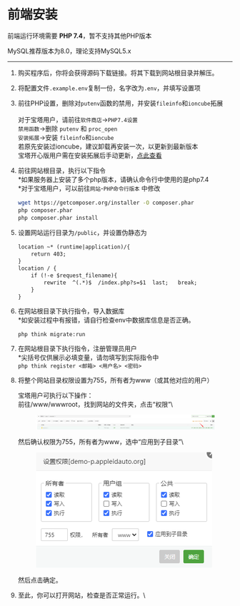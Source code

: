 # 前端安装

前端运行环境需要 **PHP 7.4**，暂不支持其他PHP版本

MySQL推荐版本为8.0，理论支持MySQL5.x

***

1. 购买程序后，你将会获得源码下载链接。将其下载到网站根目录并解压。
2. 将配置文件`.example.env`复制一份，名字改为`.env`，并填写设置项
3. 前往PHP设置，删除对`putenv`函数的禁用，并安装`fileinfo`和`ioncube`拓展\
   \
   对于宝塔用户，请前往`软件商店`->`PHP7.4设置`\
   `禁用函数`->删除 `putenv` 和 `proc_open`\
   `安装拓展`->安装 `fileinfo`和`ioncube`\
   若原先安装过ioncube，建议卸载再安装一次，以更新到最新版本\
   宝塔开心版用户需在安装拓展后手动更新，[点此查看](../others/ioncube-error.md)
4.  前往网站根目录，执行以下指令\
    \*如果服务器上安装了多个php版本，请确认命令行中使用的是php7.4\
    \*对于宝塔用户，可以前往`网站`-`PHP命令行版本` 中修改

    ```bash
    wget https://getcomposer.org/installer -O composer.phar
    php composer.phar
    php composer.phar install
    ```
5.  设置网站运行目录为`/public`，并设置伪静态为

    ```nginx
    location ~* (runtime|application)/{    
        return 403;
    }
    location / {
        if (!-e $request_filename){
            rewrite  ^(.*)$  /index.php?s=$1  last;   break;
        }
    }
    ```
6.  在网站根目录下执行指令，导入数据库\
    \*如安装过程中有报错，请自行检查env中数据库信息是否正确。

    ```bash
    php think migrate:run
    ```
7. 在网站根目录下执行指令，注册管理员用户\
   \*尖括号仅供展示必填变量，请勿填写到实际指令中\
   `php think register <邮箱> <用户名> <密码>`
8.  将整个网站目录权限设置为755，所有者为www（或其他对应的用户）

    宝塔用户可执行以下操作：\
    前往/www/wwwroot，找到网站的文件夹，点击“权限”\


    <figure><img src="../.gitbook/assets/image (10).png" alt=""><figcaption></figcaption></figure>

    然后确认权限为755，所有者为www，选中“应用到子目录”\


    <figure><img src="../.gitbook/assets/image (11).png" alt=""><figcaption></figcaption></figure>

    然后点击确定。
9. 至此，你可以打开网站，检查是否正常运行。\


